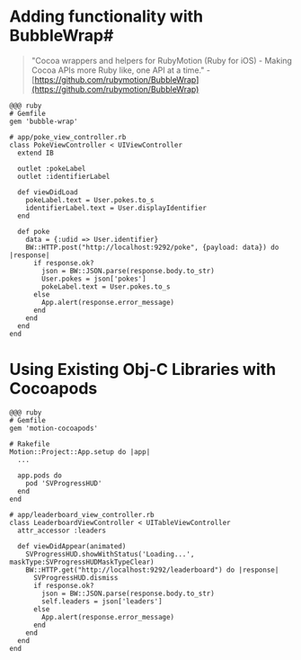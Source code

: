 <!SLIDE smallest>
# Adding functionality with BubbleWrap#

> "Cocoa wrappers and helpers for RubyMotion (Ruby for iOS) - Making Cocoa APIs more Ruby like, one API at a time." - [https://github.com/rubymotion/BubbleWrap](https://github.com/rubymotion/BubbleWrap)

    @@@ ruby
    # Gemfile
    gem 'bubble-wrap'

    # app/poke_view_controller.rb
    class PokeViewController < UIViewController
      extend IB

      outlet :pokeLabel
      outlet :identifierLabel

      def viewDidLoad
        pokeLabel.text = User.pokes.to_s
        identifierLabel.text = User.displayIdentifier
      end

      def poke
        data = {:udid => User.identifier}
        BW::HTTP.post("http://localhost:9292/poke", {payload: data}) do |response|
          if response.ok?
            json = BW::JSON.parse(response.body.to_str)
            User.pokes = json['pokes']
            pokeLabel.text = User.pokes.to_s
          else
            App.alert(response.error_message)
          end
        end
      end
    end

<!SLIDE smallest>
# Using Existing Obj-C Libraries with Cocoapods #

    @@@ ruby
    # Gemfile
    gem 'motion-cocoapods'

    # Rakefile
    Motion::Project::App.setup do |app|
      ...

      app.pods do
        pod 'SVProgressHUD'
      end
    end

    # app/leaderboard_view_controller.rb
    class LeaderboardViewController < UITableViewController
      attr_accessor :leaders

      def viewDidAppear(animated)
        SVProgressHUD.showWithStatus('Loading...', maskType:SVProgressHUDMaskTypeClear)
        BW::HTTP.get("http://localhost:9292/leaderboard") do |response|
          SVProgressHUD.dismiss
          if response.ok?
            json = BW::JSON.parse(response.body.to_str)
            self.leaders = json['leaders']
          else
            App.alert(response.error_message)
          end
        end
      end
    end
